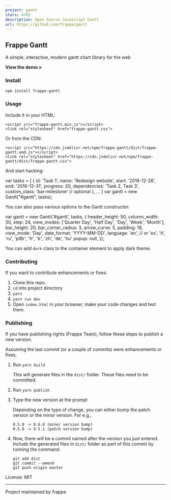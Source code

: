 ```yaml
---
project: gantt
stars: 4765
description: Open Source Javascript Gantt
url: https://github.com/frappe/gantt
---
```


Frappe Gantt
------------

A simple, interactive, modern gantt chart library for the web

**View the demo »**

### Install

```
npm install frappe-gantt
```

### Usage

Include it in your HTML:

```
<script src="frappe-gantt.min.js"></script>
<link rel="stylesheet" href="frappe-gantt.css">
```

Or from the CDN:

```
<script src="https://cdn.jsdelivr.net/npm/frappe-gantt/dist/frappe-gantt.umd.js"></script>
<link rel="stylesheet" href="https://cdn.jsdelivr.net/npm/frappe-gantt/dist/frappe-gantt.css">
```

And start hacking:

var tasks \= \[
  {
    id: 'Task 1',
    name: 'Redesign website',
    start: '2016-12-28',
    end: '2016-12-31',
    progress: 20,
    dependencies: 'Task 2, Task 3',
    custom\_class: 'bar-milestone' // optional
  },
  ...
\]
var gantt \= new Gantt("#gantt", tasks);

You can also pass various options to the Gantt constructor:

var gantt \= new Gantt('#gantt', tasks, {
    header\_height: 50,
    column\_width: 30,
    step: 24,
    view\_modes: \['Quarter Day', 'Half Day', 'Day', 'Week', 'Month'\],
    bar\_height: 20,
    bar\_corner\_radius: 3,
    arrow\_curve: 5,
    padding: 18,
    view\_mode: 'Day',
    date\_format: 'YYYY-MM-DD',
    language: 'en', // or 'es', 'it', 'ru', 'ptBr', 'fr', 'tr', 'zh', 'de', 'hu'
    popup: null,
});

You can add `dark` class to the container element to apply dark theme.

<div class\="gantt-target dark"\></div\>

### Contributing

If you want to contribute enhancements or fixes:

1.  Clone this repo.
2.  `cd` into project directory
3.  `yarn`
4.  `yarn run dev`
5.  Open `index.html` in your browser, make your code changes and test them.

### Publishing

If you have publishing rights (Frappe Team), follow these steps to publish a new version.

Assuming the last commit (or a couple of commits) were enhancements or fixes,

1.  Run `yarn build`
    
    This will generate files in the `dist/` folder. These files need to be committed.
    
2.  Run `yarn publish`
    
3.  Type the new version at the prompt
    
    Depending on the type of change, you can either bump the patch version or the minor version. For e.g.,
    
    ```
    0.5.0 -> 0.6.0 (minor version bump)
    0.5.0 -> 0.5.1 (patch version bump)
    ```
    
4.  Now, there will be a commit named after the version you just entered. Include the generated files in `dist/` folder as part of this commit by running the command:
    
    ```
    git add dist
    git commit --amend
    git push origin master
    ```
    

License: MIT

* * *

Project maintained by frappe
